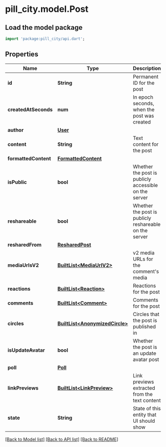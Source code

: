 # pill_city.model.Post

## Load the model package
```dart
import 'package:pill_city/api.dart';
```

## Properties
Name | Type | Description | Notes
------------ | ------------- | ------------- | -------------
**id** | **String** | Permanent ID for the post | 
**createdAtSeconds** | **num** | In epoch seconds, when the post was created | 
**author** | [**User**](User.md) |  | 
**content** | **String** | Text content for the post | [optional] [default to '']
**formattedContent** | [**FormattedContent**](FormattedContent.md) |  | [optional] 
**isPublic** | **bool** | Whether the post is publicly accessible on the server | 
**reshareable** | **bool** | Whether the post is publicly reshareable on the server | [optional] [default to false]
**resharedFrom** | [**ResharedPost**](ResharedPost.md) |  | [optional] 
**mediaUrlsV2** | [**BuiltList&lt;MediaUrlV2&gt;**](MediaUrlV2.md) | v2 media URLs for the comment's media | [optional] [default to ListBuilder()]
**reactions** | [**BuiltList&lt;Reaction&gt;**](Reaction.md) | Reactions for the post | [optional] 
**comments** | [**BuiltList&lt;Comment&gt;**](Comment.md) | Comments for the post | [optional] 
**circles** | [**BuiltList&lt;AnonymizedCircle&gt;**](AnonymizedCircle.md) | Circles that the post is published in | [optional] 
**isUpdateAvatar** | **bool** | Whether the post is an update avatar post | [optional] [default to false]
**poll** | [**Poll**](Poll.md) |  | [optional] 
**linkPreviews** | [**BuiltList&lt;LinkPreview&gt;**](LinkPreview.md) | Link previews extracted from the text content | [optional] [default to ListBuilder()]
**state** | **String** | State of this entity that UI should show | 

[[Back to Model list]](../README.md#documentation-for-models) [[Back to API list]](../README.md#documentation-for-api-endpoints) [[Back to README]](../README.md)


